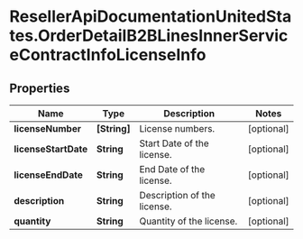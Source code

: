 # ResellerApiDocumentationUnitedStates.OrderDetailB2BLinesInnerServiceContractInfoLicenseInfo

## Properties

Name | Type | Description | Notes
------------ | ------------- | ------------- | -------------
**licenseNumber** | **[String]** | License numbers. | [optional] 
**licenseStartDate** | **String** | Start Date of the license. | [optional] 
**licenseEndDate** | **String** | End Date of the license. | [optional] 
**description** | **String** | Description of the license. | [optional] 
**quantity** | **String** | Quantity of the license. | [optional] 



